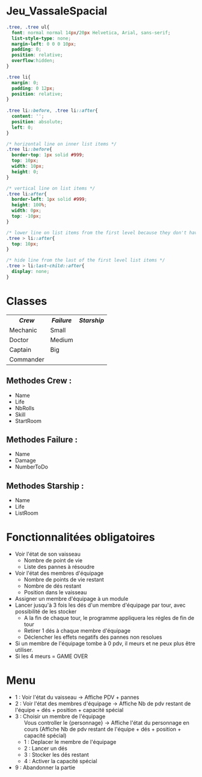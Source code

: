 # Jeu_VassaleSpacial
<html>
<head>
	<title>Jeu vassal des familles</title>
</head>

```css
.tree, .tree ul{
  font: normal normal 14px/20px Helvetica, Arial, sans-serif;  
  list-style-type: none;
  margin-left: 0 0 0 10px;
  padding: 0;
  position: relative;   
  overflow:hidden;    
}

.tree li{
  margin: 0;
  padding: 0 12px;  
  position: relative;   
}
  
.tree li::before, .tree li::after{
  content: '';
  position: absolute;
  left: 0;
}

/* horizontal line on inner list items */
.tree li::before{
  border-top: 1px solid #999;
  top: 10px;
  width: 10px;
  height: 0;    
}

/* vertical line on list items */   
.tree li:after{
  border-left: 1px solid #999;
  height: 100%;
  width: 0px;
  top: -10px; 
}

/* lower line on list items from the first level because they don't have parents */
.tree > li::after{
  top: 10px;
}

/* hide line from the last of the first level list items */
.tree > li:last-child::after{
  display: none;
}
```
<body>

<h1>Classes</h1>
<table>
	<tr>
		<th><i>Crew</i></th>
		<th><i>Failure</i></th>
		<th><i>Starship</i></th>
	</tr>
	<tr>
		<td>Mechanic</td>
		<td>Small</td>
	</tr>
	<tr>
		<td>Doctor</td>
		<td>Medium</td>
	</tr>
	<tr>
		<td>Captain</td>
		<td>Big</td>
	</tr>
	<tr>
		<td>Commander</td>
		<td></td>
	</tr>
</table>

<h2> Methodes Crew : </h2>
<ul>
	<li>Name</li>
	<li>Life</li>
	<li>NbRolls</li>
	<li>Skill</li>
	<li>StartRoom</li>
</ul>

<h2> Methodes Failure : </h2>
<ul>
	<li>Name</li>
	<li>Damage</li>
	<li>NumberToDo</li>
</ul>

<h2> Methodes Starship : </h2>
<ul>
	<li>Name</li>
	<li>Life</li>
	<li>ListRoom</li>
</ul>

<h1>Fonctionnalitées obligatoires</h1>
<ul class="tree">
	<li>Voir l'état de son vaisseau
		<ul>
			<li>Nombre de point de vie</li>
			<li class="last">Liste des pannes à résoudre</li>
		</ul>
	<li>Voir l'état des membres d'équipage
		<ul>
			<li>Nombre de points de vie restant</li>
			<li>Nombre de dés restant</li>
			<li class="last">Position dans le vaisseau</li>
		</ul>
	</li>
	<li>Assigner un membre d'équipage à un module</li>
	<li>Lancer jusqu'à 3 fois les dés d'un membre d'équipage par tour, avec possibilité de les stocker
		<ul>
			<li>A la fin de chaque tour, le programme appliquera les régles de fin de tour</li>
			<li>Retirer 1 dés à chaque membre d'équipage</li>
			<li>Déclencher les effets negatifs des pannes non resolues</li>
		</ul>
		</li>
		<li>Si un membre de l'équipage tombe à 0 pdv, il meurs et ne peux plus être utiliser.</li>
		<li class="last">Si les 4 meurs = GAME OVER</li>	
		</ul>
	</li>
</ul>

<h1>Menu</h1>
<ul class="tree">
	<li>1 : Voir l'état du vaisseau -> Affiche PDV + pannes</li>
	<li>2 : Voir l'état des membres d'équipage -> Affiche Nb de pdv restant de l'équipe + dés + position + capacité spécial</li>
	<li>3 : Choisir un membre de l'équipage
		<ul> Vous controller le {personnage} -> Affiche l'état du personnage en cours (Affiche Nb de pdv restant de l'équipe + dés + position + capacité spécial)
			<li>1 : Deplacer le membre de l'équipage</li> 
			<li>2 : Lancer un dés</li>
			<li>3 : Stocker les dés restant</li>
			<li>4 : Activer la capacité spécial</li>
		</ul>
	</li>
	<li>9 : Abandonner la partie</li>
</ul>
</body>
</html>